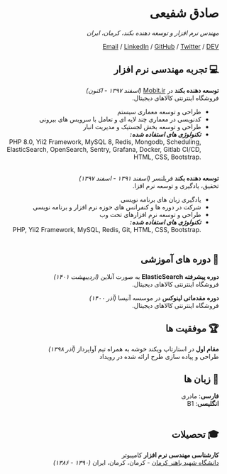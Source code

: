 <div dir="rtl">
<h1 id="sadegh-shafii">صادق شفیعی</h1>

<p><em>مهندس نرم افزار و توسعه دهنده بکند، کرمان، ایران</em> <br></p>

<p><a href="mailto:sadshafiei.01@gmail.com">Email</a> / <a href="https://www.linkedin.com/in/sadi-shafii-1250871b6/">LinkedIn</a> / <a href="https://github.com/sadi01/">GitHub</a> / <a href="https://twitter.com/SADi_Shafii/">Twitter</a> / <a href="https://dev.to/sadi01/">DEV</a></p>

<h2 id="-engineering-experience" dir="rtl">💻 تجربه مهندسی نرم افزار</h2>
<p><strong>توسعه دهنده بکند</strong> در <a href="https://mobit.ir/">Mobit.ir</a> <em>(اسفند ۱۳۹۷ - اکنون)</em> <br>
فروشگاه اینترنتی کالاهای دیجیتال.</p>
<ul>
  <li>طراحی و توسعه معماری سیستم</li>
  <li>کدنویسی در معماری چند لایه ای و تعامل با سرویس های بیرونی</li>
  <li>طراحی و توسعه بخش لجستیک و مدیریت انبار</li>
  <li><strong><em>تکنولوژی های استفاده شده:</em></strong><br>
<span dir="ltr">
PHP 8.0, Yii2 Framework, MySQL 8, Redis, Mongodb, Scheduling, ElasticSearch,
OpenSearch, Sentry, Grafana, Docker, Gitlab CI/CD, HTML, CSS, Bootstrap.
</span>
<br><br></li>
</ul>

<p><strong>توسعه دهنده بکند</strong> فریلنسر <em>(اسفند ۱۳۹۱ - اسفند ۱۳۹۷)</em> <br>
تحقیق، یادگیری و توسعه نرم افزا.</p>
<ul>
  <li>یادگیری زبان های برنامه نویسی</li>
  <li>شرکت در دوره ها و کنفرانس های حوزه نرم افزار و برنامه نویسی</li>
  <li>طراحی و توسعه نرم افزارهای تحت وب</li>
  <li><strong><em>تکنولوژی های استفاده شده:</em></strong><br>
<span dir="ltr">
PHP, Yii2 Framework, MySQL, Redis, Git, HTML, CSS, Bootstrap.
</span>
<br><br></li>
</ul>

<h2 id="-engineering-experience" dir="rtl">📄 دوره های آموزشی</h2>
<p><strong>دوره پیشرفته ElasticSearch</strong> به صورت آنلاین <em>(اردیبهشت ۱۴۰۱)</em> <br>
فروشگاه اینترنتی کالاهای دیجیتال.</p>

<p><strong>دوره مقدماتی لینوکس</strong> در موسسه آنیسا <em>(آذر ۱۴۰۰)</em> <br>
فروشگاه اینترنتی کالاهای دیجیتال.</p>

<h2 id="-engineering-experience" dir="rtl">🏆 موفقیت ها</h2>
<p><strong>مقام اول</strong> در استارتاپ ویکند خوشه به همراه تیم آواپرداز <em>(آذر ۱۳۹۸)</em> <br>
طراحی و پیاده سازی طرح ارائه شده در رویداد</p>

<h2 id="-languages" dir="rtl">💬 زبان ها</h2>
<p><strong>فارسی</strong>: مادری <br>
<strong>انگلیسی</strong>: B1
<br><br></p>

<h2 id="-education" dir="rtl">‍🎓 تحصیلات</h2>
<p><strong>کارشناسی مهندسی نرم افزار</strong> کامپیوتر <br>
<a href="https://uk.ac.ir/">دانشگاه شهید باهنر کرمان</a> - کرمان، کرمان، ایران <em>(۱۳۹۰ - ۱۳۸۶)</em></p>
</div>
